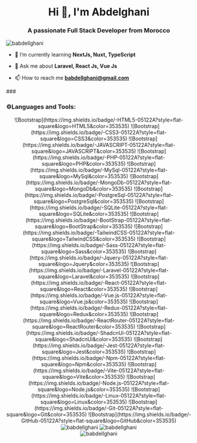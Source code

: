 <h1 align="center">Hi 👋, I'm Abdelghani</h1>
<h3 align="center">A passionate Full Stack Developer from Morocco</h3>

<p align="left"> <img src="https://komarev.com/ghpvc/?username=babdellghani&label=Profile%20views&color=0e75b6&style=flat" alt="babdellghani" /> </p>

- 🌱 I’m currently learning **NextJs, Nuxt, TypeScript**

- 💬 Ask me about **Laravel, React Js, Vue Js**

- 📫 How to reach me **babdellghani@gmail.com**


###<h3 align="left">⚙️Languages and Tools:</h3>
<div align="center">
   ![Bootstrap](https://img.shields.io/badge/-HTML5-05122A?style=flat-square&logo=HTML5&color=353535) ![Bootstrap](https://img.shields.io/badge/-CSS3-05122A?style=flat-square&logo=CSS3&color=353535) ![Bootstrap](https://img.shields.io/badge/-JAVASCRIPT-05122A?style=flat-square&logo=JAVASCRIPT&color=353535) ![Bootstrap](https://img.shields.io/badge/-PHP-05122A?style=flat-square&logo=PHP&color=353535) ![Bootstrap](https://img.shields.io/badge/-MySql-05122A?style=flat-square&logo=MySql&color=353535) ![Bootstrap](https://img.shields.io/badge/-MongoDb-05122A?style=flat-square&logo=MongoDb&color=353535) ![Bootstrap](https://img.shields.io/badge/-PostgreSql-05122A?style=flat-square&logo=PostgreSql&color=353535) ![Bootstrap](https://img.shields.io/badge/-SQLite-05122A?style=flat-square&logo=SQLite&color=353535) ![Bootstrap](https://img.shields.io/badge/-BootStrap-05122A?style=flat-square&logo=BootStrap&color=353535) ![Bootstrap](https://img.shields.io/badge/-TailwindCSS-05122A?style=flat-square&logo=TailwindCSS&color=353535) ![Bootstrap](https://img.shields.io/badge/-Sass-05122A?style=flat-square&logo=Sass&color=353535) ![Bootstrap](https://img.shields.io/badge/-Jquery-05122A?style=flat-square&logo=Jquery&color=353535) ![Bootstrap](https://img.shields.io/badge/-Laravel-05122A?style=flat-square&logo=Laravel&color=353535) ![Bootstrap](https://img.shields.io/badge/-React-05122A?style=flat-square&logo=React&color=353535) ![Bootstrap](https://img.shields.io/badge/-Vue.js-05122A?style=flat-square&logo=Vue.js&color=353535) ![Bootstrap](https://img.shields.io/badge/-Redux-05122A?style=flat-square&logo=Redux&color=353535) ![Bootstrap](https://img.shields.io/badge/-ReactRouter-05122A?style=flat-square&logo=ReactRouter&color=353535) ![Bootstrap](https://img.shields.io/badge/-ShadcnUi-05122A?style=flat-square&logo=ShadcnUi&color=353535) ![Bootstrap](https://img.shields.io/badge/-Jest-05122A?style=flat-square&logo=Jest&color=353535) ![Bootstrap](https://img.shields.io/badge/-Npm-05122A?style=flat-square&logo=Npm&color=353535) ![Bootstrap](https://img.shields.io/badge/-Vite-05122A?style=flat-square&logo=Vite&color=353535) ![Bootstrap](https://img.shields.io/badge/-Node.js-05122A?style=flat-square&logo=Node.js&color=353535) ![Bootstrap](https://img.shields.io/badge/-Linux-05122A?style=flat-square&logo=Linux&color=353535) ![Bootstrap](https://img.shields.io/badge/-Git-05122A?style=flat-square&logo=Git&color=353535) ![Bootstrap](https://img.shields.io/badge/-GitHub-05122A?style=flat-square&logo=GitHub&color=353535)

</div>



<div align="center">
   <img align="center" src="https://github-readme-stats.vercel.app/api?username=babdellghani&show_icons=true&locale=en" alt="babdellghani" />
   <img align="center" src="https://github-readme-streak-stats.herokuapp.com/?user=babdellghani&" alt="babdellghani" />
</div>



<div align="center">
   <img align="center" src="https://github-readme-stats.vercel.app/api/top-langs?username=babdellghani&show_icons=true&locale=en&layout=compact" alt="babdellghani" />
</div>



